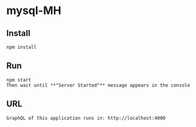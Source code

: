 # mysql-MH

## Install 
 `npm install`

 ## Run
 ```
 npm start
 Then wait until **"Server Started"** message appears in the console
 ```
## URL
```GraphQL of this application runs in: http://localhost:4000```
